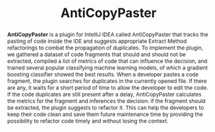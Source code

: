 ---
title: "AntiCopyPaster"
collection: tools
permalink: /tool/anti-copy-paster
tag: 'A plugin for IntelliJ IDEA that tracks the pasting of code inside the IDE and suggests appropriate Extract Method refactorings to combat the propagation of duplicates.'
pdf: 'https://arxiv.org/pdf/2112.15230.pdf'
tool: 'https://github.com/JetBrains-Research/anti-copy-paster'
abstract: "<p><b>AntiCopyPaster</b> is a plugin for IntelliJ IDEA called AntiCopyPaster that tracks the pasting of code inside the IDE and suggests appropriate Extract Method refactorings to combat the propagation of duplicates. To implement the plugin, we gathered a dataset of code fragments that should and should not be extracted, compiled a list of metrics of code that can influence the decision, and trained several popular classifying machine learning models, of which a gradient boosting classifier showed the best results. When a developer pastes a code fragment, the plugin searches for duplicates in the currently opened file. If there are any, it waits for a short period of time to allow the developer to edit the code. If the code duplicates are still present after a delay, AntiCopyPaster calculates the metrics for the fragment and inferences the decision: if the fragment should be extracted, the plugin suggests to refactor it. This can help the developers to keep their code clean and save them future maintenance time by providing the possibility to refactor code timely and without losing the context.</p>"
---